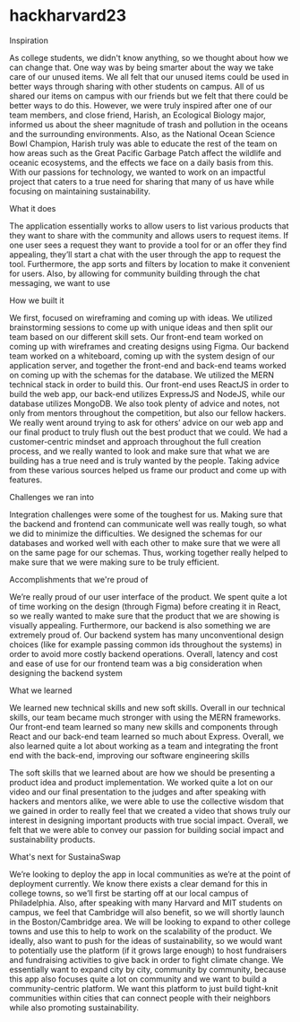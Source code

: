 # hackharvard23

Inspiration

As college students, we didn't know anything, so we thought about how we can change that. One way was by being smarter about the way we take care of our unused items. We all felt that our unused items could be used in better ways through sharing with other students on campus. All of us shared our items on campus with our friends but we felt that there could be better ways to do this. However, we were truly inspired after one of our team members, and close friend, Harish, an Ecological Biology major, informed us about the sheer magnitude of trash and pollution in the oceans and the surrounding environments. Also, as the National Ocean Science Bowl Champion, Harish truly was able to educate the rest of the team on how areas such as the Great Pacific Garbage Patch affect the wildlife and oceanic ecosystems, and the effects we face on a daily basis from this. With our passions for technology, we wanted to work on an impactful project that caters to a true need for sharing that many of us have while focusing on maintaining sustainability.

What it does

The application essentially works to allow users to list various products that they want to share with the community and allows users to request items. If one user sees a request they want to provide a tool for or an offer they find appealing, they’ll start a chat with the user through the app to request the tool. Furthermore, the app sorts and filters by location to make it convenient for users. Also, by allowing for community building through the chat messaging, we want to use

How we built it

We first, focused on wireframing and coming up with ideas. We utilized brainstorming sessions to come up with unique ideas and then split our team based on our different skill sets. Our front-end team worked on coming up with wireframes and creating designs using Figma. Our backend team worked on a whiteboard, coming up with the system design of our application server, and together the front-end and back-end teams worked on coming up with the schemas for the database. We utilized the MERN technical stack in order to build this. Our front-end uses ReactJS in order to build the web app, our back-end utilizes ExpressJS and NodeJS, while our database utilizes MongoDB. We also took plenty of advice and notes, not only from mentors throughout the competition, but also our fellow hackers. We really went around trying to ask for others’ advice on our web app and our final product to truly flush out the best product that we could. We had a customer-centric mindset and approach throughout the full creation process, and we really wanted to look and make sure that what we are building has a true need and is truly wanted by the people. Taking advice from these various sources helped us frame our product and come up with features.

Challenges we ran into

Integration challenges were some of the toughest for us. Making sure that the backend and frontend can communicate well was really tough, so what we did to minimize the difficulties. We designed the schemas for our databases and worked well with each other to make sure that we were all on the same page for our schemas. Thus, working together really helped to make sure that we were making sure to be truly efficient.

Accomplishments that we're proud of

We’re really proud of our user interface of the product. We spent quite a lot of time working on the design (through Figma) before creating it in React, so we really wanted to make sure that the product that we are showing is visually appealing. Furthermore, our backend is also something we are extremely proud of. Our backend system has many unconventional design choices (like for example passing common ids throughout the systems) in order to avoid more costly backend operations. Overall, latency and cost and ease of use for our frontend team was a big consideration when designing the backend system

What we learned

We learned new technical skills and new soft skills. Overall in our technical skills, our team became much stronger with using the MERN frameworks. Our front-end team learned so many new skills and components through React and our back-end team learned so much about Express. Overall, we also learned quite a lot about working as a team and integrating the front end with the back-end, improving our software engineering skills

The soft skills that we learned about are how we should be presenting a product idea and product implementation. We worked quite a lot on our video and our final presentation to the judges and after speaking with hackers and mentors alike, we were able to use the collective wisdom that we gained in order to really feel that we created a video that shows truly our interest in designing important products with true social impact. Overall, we felt that we were able to convey our passion for building social impact and sustainability products.

What's next for SustainaSwap

We’re looking to deploy the app in local communities as we’re at the point of deployment currently. We know there exists a clear demand for this in college towns, so we’ll first be starting off at our local campus of Philadelphia. Also, after speaking with many Harvard and MIT students on campus, we feel that Cambridge will also benefit, so we will shortly launch in the Boston/Cambridge area. We will be looking to expand to other college towns and use this to help to work on the scalability of the product. We ideally, also want to push for the ideas of sustainability, so we would want to potentially use the platform (if it grows large enough) to host fundraisers and fundraising activities to give back in order to fight climate change. We essentially want to expand city by city, community by community, because this app also focuses quite a lot on community and we want to build a community-centric platform. We want this platform to just build tight-knit communities within cities that can connect people with their neighbors while also promoting sustainability.
